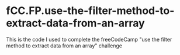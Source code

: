 # fCC.FP.use-the-filter-method-to-extract-data-from-an-array
This is the code I used to complete the freeCodeCamp "use the filter method to extract data from an array" challenge
